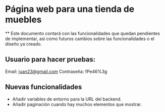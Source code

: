 # Página web para una tienda de muebles

** Este documento contará con las funcionalidades que quedan pendientes de implementar, así como futuros cambios sobre las funcionalidades o el diseño ya creado.

## Usuario para hacer pruebas:
Email: juan23@gmail.com
Contraseña: fPe46%3g

## Nuevas funcionalidades
* Añadir variables de entorno para la URL del backend.
* Añadir paginación cuando hay muchos elementos que mostrar.